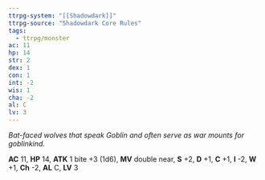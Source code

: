 ```yaml
---
ttrpg-system: "[[Shadowdark]]"
ttrpg-source: "Shadowdark Core Rules"
tags:
  - ttrpg/monster
ac: 11
hp: 14
str: 2
dex: 1
con: 1
int: -2
wis: 1
cha: -2
al: C
lv: 3
---
```


_Bat-faced wolves that speak Goblin and often serve as war mounts for goblinkind._

**AC** 11, **HP** 14, **ATK** 1 bite +3 (1d6), **MV** double near, **S** +2, **D** +1, **C** +1, **I** -2, **W** +1, **Ch** -2, **AL** C, **LV** 3


